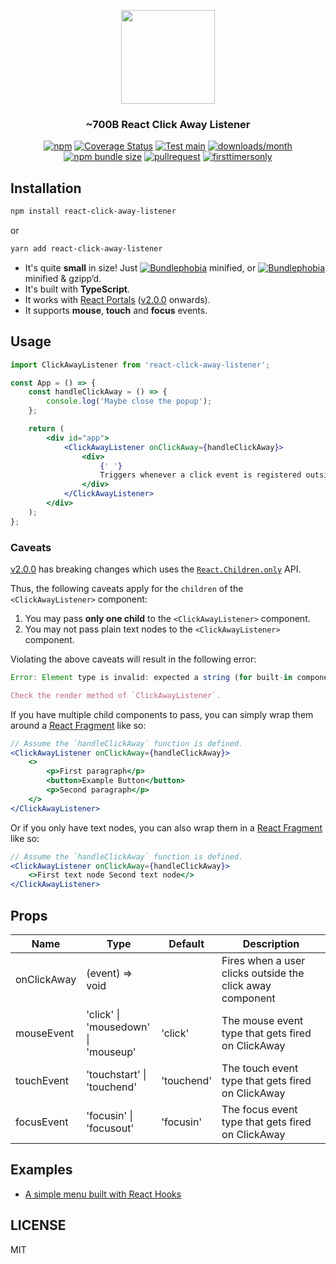<p align="center">
  <img src="https://raw.githubusercontent.com/ooade/react-click-away-listener/main/logo.png" height="150" />
  <h3 align="center">~700B React Click Away Listener</h3>
  <p align="center">
  <a href="https://www.npmjs.org/package/react-click-away-listener"><img src="https://img.shields.io/npm/v/react-click-away-listener.svg?style=flat-square" alt="npm"></a>
  <a href="https://coveralls.io/github/ooade/react-click-away-listener?branch=main"><img src="https://coveralls.io/repos/github/ooade/react-click-away-listener/badge.svg?branch=main" alt="Coverage Status" /></a>
  <a href="https://github.com/ooade/react-click-away-listener/blob/main/.github/workflows/test-main.yml"><img src="https://github.com/ooade/react-click-away-listener/actions/workflows/test-main.yml/badge.svg" alt="Test main"/></a>
  <a href="https://www.npmjs.org/package/react-click-away-listener"><img src="https://img.shields.io/npm/dm/react-click-away-listener.svg?style=flat-square" alt="downloads/month"></a>
  <a href="https://bundlephobia.com/package/react-click-away-listener
"><img alt="npm bundle size" src="https://img.shields.io/bundlephobia/minzip/react-click-away-listener?style=flat-square"></a>
  <a href="http://makeapullrequest.com"><img src="https://img.shields.io/badge/PR(s)-welcome-brightgreen.svg?style=flat-square" alt="pullrequest"></a>
  <a href="http://www.firsttimersonly.com"><img src="https://img.shields.io/badge/first--timers--only-friendly-blue.svg?style=flat-square" alt="firsttimersonly"></a>
  </p>
</p>

## Installation

```sh
npm install react-click-away-listener
```

or

```sh
yarn add react-click-away-listener
```

- It's quite **small** in size! Just [![Bundlephobia](https://img.shields.io/bundlephobia/min/react-click-away-listener.svg?style=flat-square&label 'Bundle size (minified)')](https://bundlephobia.com/result?p=react-click-away-listener) minified, or [![Bundlephobia](https://img.shields.io/bundlephobia/minzip/react-click-away-listener.svg?style=flat-square&label 'Bundle size (minified+gzipped)')](https://bundlephobia.com/result?p=react-click-away-listener) minified & gzipp’d.
- It's built with **TypeScript**.
- It works with [React Portals](https://reactjs.org/docs/portals.html) ([v2.0.0](https://github.com/ooade/react-click-away-listener/releases/tag/v2.0.0) onwards).
- It supports **mouse**, **touch** and **focus** events.

## Usage

```jsx
import ClickAwayListener from 'react-click-away-listener';

const App = () => {
	const handleClickAway = () => {
		console.log('Maybe close the popup');
	};

	return (
		<div id="app">
			<ClickAwayListener onClickAway={handleClickAway}>
				<div>
					{' '}
					Triggers whenever a click event is registered outside this div element{' '}
				</div>
			</ClickAwayListener>
		</div>
	);
};
```

### Caveats

[v2.0.0](https://github.com/ooade/react-click-away-listener/releases/tag/v2.0.0) has breaking changes which uses the [`React.Children.only`](https://reactjs.org/docs/react-api.html#reactchildrenonly) API.

Thus, the following caveats apply for the `children` of the `<ClickAwayListener>` component:

1. You may pass **only one child** to the `<ClickAwayListener>` component.
2. You may not pass plain text nodes to the `<ClickAwayListener>` component.

Violating the above caveats will result in the following error:

```js
Error: Element type is invalid: expected a string (for built-in components) or a class/function (for composite components) but got: undefined. You likely forgot to export your component from the file it's defined in, or you might have mixed up default and named imports.

Check the render method of `ClickAwayListener`.
```

If you have multiple child components to pass, you can simply wrap them around a [React Fragment](https://reactjs.org/docs/fragments.html) like so:

```jsx
// Assume the `handleClickAway` function is defined.
<ClickAwayListener onClickAway={handleClickAway}>
	<>
		<p>First paragraph</p>
		<button>Example Button</button>
		<p>Second paragraph</p>
	</>
</ClickAwayListener>
```

Or if you only have text nodes, you can also wrap them in a [React Fragment](https://reactjs.org/docs/fragments.html) like so:

```jsx
// Assume the `handleClickAway` function is defined.
<ClickAwayListener onClickAway={handleClickAway}>
	<>First text node Second text node</>
</ClickAwayListener>
```

## Props

| Name        | Type                                        | Default    | Description                                               |
| ----------- | ------------------------------------------- | ---------- | --------------------------------------------------------- |
| onClickAway | (event) => void                             |            | Fires when a user clicks outside the click away component |
| mouseEvent  | 'click' \|<br/>'mousedown' \|<br/>'mouseup' | 'click'    | The mouse event type that gets fired on ClickAway         |
| touchEvent  | 'touchstart' \|<br/>'touchend'              | 'touchend' | The touch event type that gets fired on ClickAway         |
| focusEvent  | 'focusin' \|<br/>'focusout'                 | 'focusin'  | The focus event type that gets fired on ClickAway         |

## Examples

- [A simple menu built with React Hooks](https://codesandbox.io/s/52384lyo8p)

## LICENSE

MIT
